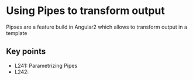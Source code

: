 # Using Pipes to transform output

Pipses are a feature build in Angular2 which allows to transform output in a template
## Key points
* L241: Parametrizing Pipes
* L242: 

